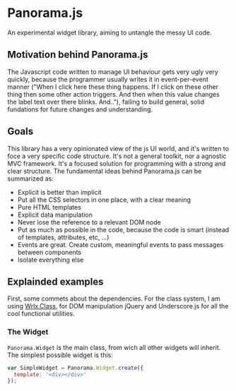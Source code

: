 # Panorama.js

An experimental widget library, aiming to untangle the messy UI code.

## Motivation behind Panorama.js

The Javascript code written to manage UI behaviour gets very ugly very quickly, because the programmer usually writes it in event-per-event manner ("When I click here these thing happens. If I click on these other thing then some other action triggers. And then when this value changes the label text over there blinks. And.."), failing to build general, solid fundations for future changes and understanding.

## Goals

This library has a very opinionated view of the js UI world, and it's written to foce a very specific code structure. It's not a general toolkit, nor a agnostic MVC framework. It's a focused solution for programming with a strong and clear structure. The fundamental ideas behind Panorama.js can be summarized as:

* Explicit is better than implicit
* Put all the CSS selectors in one place, with a clear meaning
* Pure HTML templates
* Explicit data manipulation
* Never lose the reference to a relevant DOM node
* Put as much as possible in the code, because the code is smart (instead of templates, attributes, etc, ...)
* Events are great. Create custom, meaningful events to pass messages between components
* Isolate everything else

## Explainded examples

First, some commets about the dependencies. For the class system, I am using [Wrlx.Class](http://github.com/WeRelax/werelax-js-toolbox), for DOM manipulation jQuery and Underscore.js for all the cool functional utilities.


### The Widget

`Panorama.Widget` is the main class, from wich all other widgets will inherit. The simplest possible widget is this:

```javascript
var SimpleWidget = Panorama.Widget.create({
  template: '<div></div>'
});
```
